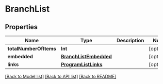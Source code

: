 # BranchList

## Properties
Name | Type | Description | Notes
------------ | ------------- | ------------- | -------------
**totalNumberOfItems** | **Int** |  | [optional] 
**embedded** | [**BranchListEmbedded**](BranchListEmbedded.md) |  | [optional] 
**links** | [**ProgramListLinks**](ProgramListLinks.md) |  | [optional] 

[[Back to Model list]](../README.md#documentation-for-models) [[Back to API list]](../README.md#documentation-for-api-endpoints) [[Back to README]](../README.md)


